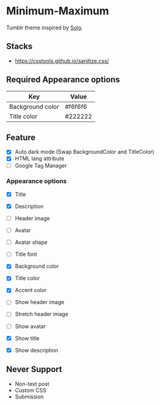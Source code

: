 # Minimum-Maximum

Tumblr theme inspired by <a href="https://sanographix.github.io/tumblr/solo/">Solo</a>.

## Stacks

- https://csstools.github.io/sanitize.css/

## Required Appearance options

| Key | Value |
|-|-|
| Background color | #f6f6f6 |
| Title color | #222222 |

## Feature

- [x] Auto dark mode (Swap BackgroundColor and TitleColor)
- [x] HTML lang attribute
- [ ] Google Tag Manager

### Appearance options

- [x] Title
- [x] Description
- [ ] Header image
- [ ] Avatar
- [ ] Avatar shape
- [ ] Title font
- [x] Background color
- [x] Title color
- [x] Accent color
- [ ] Show header image
- [ ] Stretch header image
- [ ] Show avatar
- [x] Show title
- [x] Show description


## Never Support

- Non-text post
- Custom CSS
- Submission
